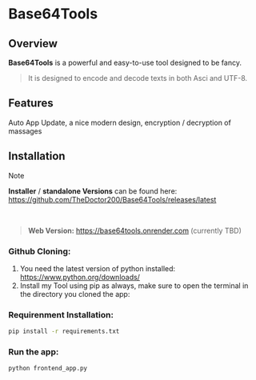 # Base64Tools
## Overview

**Base64Tools** is a powerful and easy-to-use tool designed to be fancy. 
>It is designed to encode and decode texts in both Asci and UTF-8.

## Features
Auto App Update, a nice modern design, encryption / decryption of massages


## Installation
> [!NOTE]
>**Installer** / **standalone Versions** can be found here: 
>https://github.com/TheDoctor200/Base64Tools/releases/latest

<br>

>**Web Version:** https://base64tools.onrender.com
>(currently TBD)

### Github Cloning:
1. You need the latest version of python installed: https://www.python.org/downloads/
2. Install my Tool using pip as always, make sure to open the terminal in the directory you cloned the app:

### Requirenment Installation:
```bash
pip install -r requirements.txt
```
### Run the app:
```bash
python frontend_app.py
```
